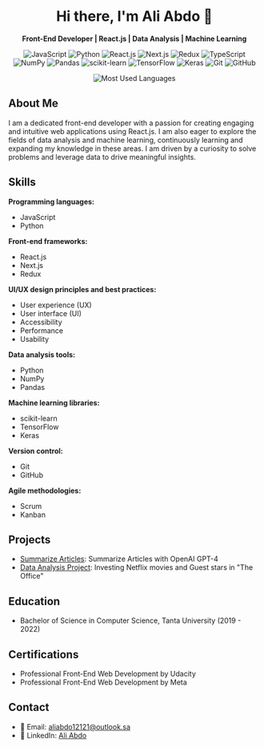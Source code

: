 <!-- Profile Introduction -->
<h1 align="center">Hi there, I'm Ali Abdo 👋</h1>

<p align="center">
  <b>Front-End Developer | React.js | Data Analysis | Machine Learning</b>
</p>



<!-- Badges with Animations -->
<p align="center">
  <img src="https://img.shields.io/badge/-JavaScript-yellow?style=for-the-badge&logo=javascript&logoColor=white" alt="JavaScript" style="animation: badge-animation 1s ease-in-out infinite alternate;">
  <img src="https://img.shields.io/badge/-Python-blue?style=for-the-badge&logo=python&logoColor=white" alt="Python" style="animation: badge-animation 1s ease-in-out infinite alternate;">
  <img src="https://img.shields.io/badge/-React.js-61DAFB?style=for-the-badge&logo=react&logoColor=white" alt="React.js" style="animation: badge-animation 1s ease-in-out infinite alternate;">
  <img src="https://img.shields.io/badge/-Next.js-000000?style=for-the-badge&logo=next.js&logoColor=white" alt="Next.js" style="animation: badge-animation 1s ease-in-out infinite alternate;">
  <img src="https://img.shields.io/badge/-Redux-764ABC?style=for-the-badge&logo=redux&logoColor=white" alt="Redux" style="animation: badge-animation 1s ease-in-out infinite alternate;">
  <img src="https://img.shields.io/badge/-TypeScript-3178C6?style=for-the-badge&logo=typescript&logoColor=white" alt="TypeScript" style="animation: badge-animation 1s ease-in-out infinite alternate;">
  <img src="https://img.shields.io/badge/-NumPy-013243?style=for-the-badge&logo=numpy&logoColor=white" alt="NumPy" style="animation: badge-animation 1s ease-in-out infinite alternate;">
  <img src="https://img.shields.io/badge/-Pandas-150458?style=for-the-badge&logo=pandas&logoColor=white" alt="Pandas" style="animation: badge-animation 1s ease-in-out infinite alternate;">
  <img src="https://img.shields.io/badge/-scikit--learn-F7931E?style=for-the-badge&logo=scikit-learn&logoColor=white" alt="scikit-learn" style="animation: badge-animation 1s ease-in-out infinite alternate;">
  <img src="https://img.shields.io/badge/-TensorFlow-FF6F00?style=for-the-badge&logo=tensorflow&logoColor=white" alt="TensorFlow" style="animation: badge-animation 1s ease-in-out infinite alternate;">
  <img src="https://img.shields.io/badge/-Keras-D00000?style=for-the-badge&logo=keras&logoColor=white" alt="Keras" style="animation: badge-animation 1s ease-in-out infinite alternate;">
  <img src="https://img.shields.io/badge/-Git-F05032?style=for-the-badge&logo=git&logoColor=white" alt="Git" style="animation: badge-animation 1s ease-in-out infinite alternate;">
  <img src="https://img.shields.io/badge/-GitHub-181717?style=for-the-badge&logo=github&logoColor=white" alt="GitHub" style="animation: badge-animation 1s ease-in-out infinite alternate;">
</p>

<!-- Most Used Languages -->
<p align="center">
  <img src="https://github-readme-stats.vercel.app/api/top-langs/?username=Aliabdo6&layout=compact&theme=dark" alt="Most Used Languages">
</p>

<!-- About Me -->
## About Me

I am a dedicated front-end developer with a passion for creating engaging and intuitive web applications using React.js. I am also eager to explore the fields of data analysis and machine learning, continuously learning and expanding my knowledge in these areas. I am driven by a curiosity to solve problems and leverage data to drive meaningful insights.

<!-- Skills -->
## Skills

**Programming languages:**
- JavaScript
- Python

**Front-end frameworks:**
- React.js
- Next.js
- Redux

**UI/UX design principles and best practices:**
- User experience (UX)
- User interface (UI)
- Accessibility
- Performance
- Usability

**Data analysis tools:**
- Python
- NumPy
- Pandas

**Machine learning libraries:**
- scikit-learn
- TensorFlow
- Keras

**Version control:**
- Git
- GitHub

**Agile methodologies:**
- Scrum
- Kanban

<!-- Projects -->
## Projects

- [Summarize Articles](https://summarizer-ai.netlify.app/): Summarize Articles with OpenAI GPT-4
- [Data Analysis Project](https://app.datacamp.com/workspace/w/68a6e7d7-f9af-4793-9cb7-31c12eeaf911/edit): Investing Netflix movies and Guest stars in "The Office"

<!-- Education -->
## Education

- Bachelor of Science in Computer Science, Tanta University (2019 - 2022)

<!-- Certifications -->
## Certifications

- Professional Front-End Web Development by Udacity 
- Professional Front-End Web Development by Meta 

<!-- Contact -->
## Contact

- 📧 Email: aliabdo12121@outlook.sa
- 💼 LinkedIn: [Ali Abdo](https://www.linkedin.com/in/aliabdo6/)


